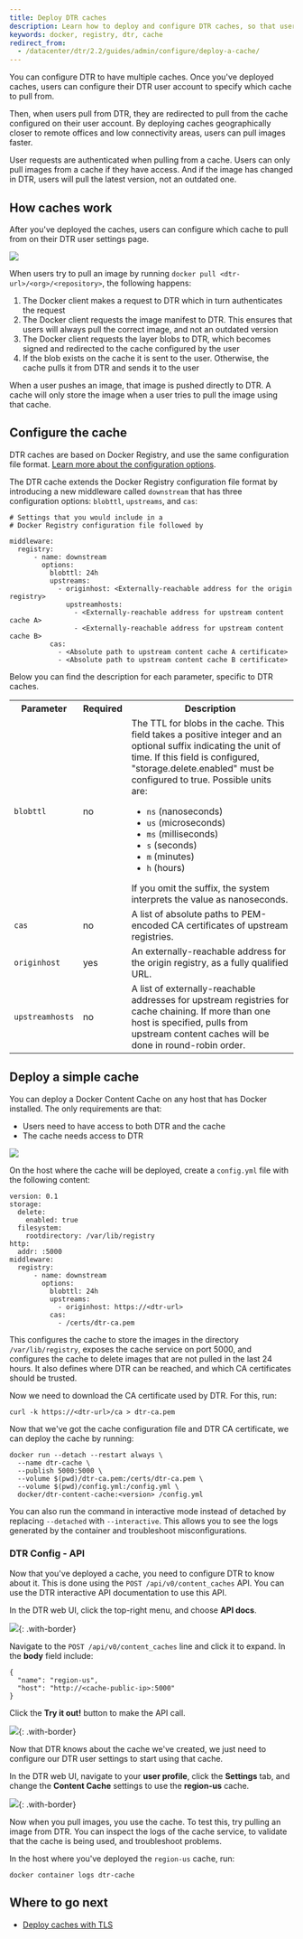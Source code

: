 ```yaml
---
title: Deploy DTR caches
description: Learn how to deploy and configure DTR caches, so that users can pull images faster.
keywords: docker, registry, dtr, cache
redirect_from:
  - /datacenter/dtr/2.2/guides/admin/configure/deploy-a-cache/
---
```


You can configure DTR to have multiple caches. Once you've deployed caches,
users can configure their DTR user account to specify which cache to pull from.

Then, when users pull from DTR, they are redirected to pull from the cache
configured on their user account. By deploying caches geographically closer to remote
offices and low connectivity areas, users can pull images faster.

User requests are authenticated when pulling from a cache. Users can only pull
images from a cache if they have access. And if the image has changed in DTR,
users will pull the latest version, not an outdated one.

## How caches work

After you've deployed the caches, users can configure which cache to
pull from on their DTR user settings page.

![](../../../images/cache-docker-images-1.svg)

When users try to pull an image by running
`docker pull <dtr-url>/<org>/<repository>`, the following happens:

1. The Docker client makes a request to DTR which in turn authenticates the
request
2. The Docker client requests the image manifest to DTR. This ensures that
users will always pull the correct image, and not an outdated version
3. The Docker client requests the layer blobs to DTR, which becomes signed
and redirected to the cache configured by the user
4. If the blob exists on the cache it is sent to the user. Otherwise, the cache
pulls it from DTR and sends it to the user

When a user pushes an image, that image is pushed directly to DTR. A cache
will only store the image when a user tries to pull the image using that cache.

## Configure the cache

DTR caches are based on Docker Registry, and use the same configuration
file format.
[Learn more about the configuration options](/registry/configuration.md).

The DTR cache extends the Docker Registry configuration file format by
introducing a new middleware called `downstream` that has three configuration
options: `blobttl`, `upstreams`, and `cas`:

```none
# Settings that you would include in a
# Docker Registry configuration file followed by

middleware:
  registry:
      - name: downstream
        options:
          blobttl: 24h
          upstreams:
            - originhost: <Externally-reachable address for the origin registry>
              upstreamhosts:
                - <Externally-reachable address for upstream content cache A>
                - <Externally-reachable address for upstream content cache B>
          cas:
            - <Absolute path to upstream content cache A certificate>
            - <Absolute path to upstream content cache B certificate>
```

Below you can find the description for each parameter, specific to DTR caches.

<table>
  <tr>
    <th>Parameter</th>
    <th>Required</th>
    <th>Description</th>
  </tr>
  <tr>
    <td>
      <code>blobttl</code>
    </td>
    <td>
      no
    </td>
    <td>
The TTL for blobs in the cache. This field takes a positive integer and an optional suffix indicating the unit of time. If
this field is configured, "storage.delete.enabled" must be configured to true. Possible units are:
      <ul>
        <li><code>ns</code> (nanoseconds)</li>
        <li><code>us</code> (microseconds)</li>
        <li><code>ms</code> (milliseconds)</li>
        <li><code>s</code> (seconds)</li>
        <li><code>m</code> (minutes)</li>
        <li><code>h</code> (hours)</li>
      </ul>
    If you omit the suffix, the system interprets the value as nanoseconds.
    </td>
  </tr>
  <tr>
    <td>
      <code>cas</code>
    </td>
    <td>
      no
    </td>
    <td>
      A list of absolute paths to PEM-encoded CA certificates of upstream registries.
    </td>
  </tr>
<tr>
  <td>
    <code>originhost</code>
  </td>
  <td>
    yes
  </td>
  <td>
      An externally-reachable address for the origin registry, as a fully qualified URL.
  </td>
</tr>
<tr>
  <td>
    <code>upstreamhosts</code>
  </td>
  <td>
    no
  </td>
  <td>
    A list of externally-reachable addresses for upstream registries for cache chaining. If more than one host is specified, pulls from upstream content caches will be done in round-robin order.
  </td>
</tr>
</table>

## Deploy a simple cache

You can deploy a Docker Content Cache on any host that has Docker installed.
The only requirements are that:

* Users need to have access to both DTR and the cache
* The cache needs access to DTR

![](../../../images/cache-docker-images-2.svg)

On the host where the cache will be deployed, create a `config.yml` file with
the following content:

```
version: 0.1
storage:
  delete:
    enabled: true
  filesystem:
    rootdirectory: /var/lib/registry
http:
  addr: :5000
middleware:
  registry:
      - name: downstream
        options:
          blobttl: 24h
          upstreams:
            - originhost: https://<dtr-url>
          cas:
            - /certs/dtr-ca.pem
```

This configures the cache to store the images in the directory
`/var/lib/registry`, exposes the cache service on port 5000, and configures the
cache to delete images that are not pulled in the last 24 hours. It also
defines where DTR can be reached, and which CA certificates should be trusted.

Now we need to download the CA certificate used by DTR. For this, run:

```
curl -k https://<dtr-url>/ca > dtr-ca.pem
```

Now that we've got the cache configuration file and DTR CA certificate, we can
deploy the cache by running:

```none
docker run --detach --restart always \
  --name dtr-cache \
  --publish 5000:5000 \
  --volume $(pwd)/dtr-ca.pem:/certs/dtr-ca.pem \
  --volume $(pwd)/config.yml:/config.yml \
  docker/dtr-content-cache:<version> /config.yml
```

You can also run the command in interactive mode instead of detached by
replacing `--detached` with `--interactive`. This allows you to
see the logs generated by the container and troubleshoot misconfigurations.

### DTR Config - API
Now that you've deployed a cache, you need to configure DTR to know about it.
This is done using the `POST /api/v0/content_caches` API. You can use the
DTR interactive API documentation to use this API.

In the DTR web UI, click the top-right menu, and choose **API docs**.

![](../../../images/cache-docker-images-2.png){: .with-border}

Navigate to the `POST /api/v0/content_caches` line and click it to expand.
In the **body** field include:

```
{
  "name": "region-us",
  "host": "http://<cache-public-ip>:5000"
}
```

Click the **Try it out!** button to make the API call.

![](../../../images/cache-docker-images-3.png){: .with-border}

Now that DTR knows about the cache we've created, we just need to configure
our DTR user settings to start using that cache.

In the DTR web UI, navigate to your **user profile**, click the **Settings**
tab, and change the **Content Cache** settings to use the **region-us** cache.

![](../../../images/cache-docker-images-4.png){: .with-border}

Now when you pull images, you use the cache. To test this, try pulling
an image from DTR. You can inspect the logs of the cache service, to validate
that the cache is being used, and troubleshoot problems.

In the host where you've deployed the `region-us` cache, run:

```
docker container logs dtr-cache
```

## Where to go next

* [Deploy caches with TLS](tls.md)
